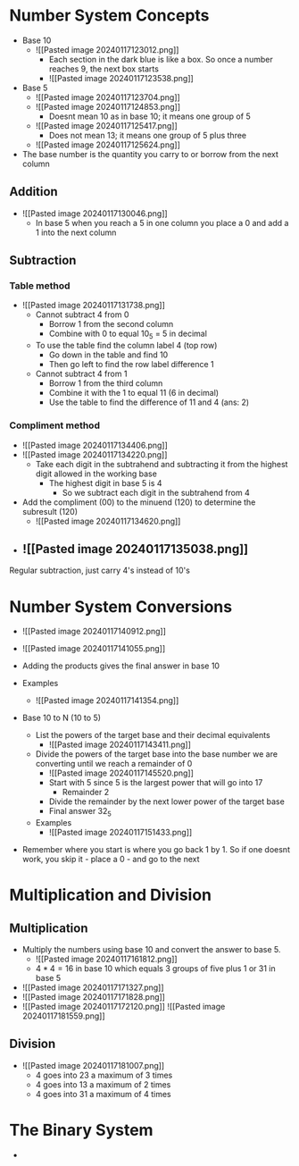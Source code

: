 # Number System Concepts

- Base 10
	- ![[Pasted image 20240117123012.png]] 
		- Each section in the dark blue is like a box. So once a number reaches 9, the next box starts
		- ![[Pasted image 20240117123538.png]] 
- Base 5
	- ![[Pasted image 20240117123704.png]] 
	- ![[Pasted image 20240117124853.png]] 
		- Doesnt mean 10 as in base 10; it means one group of 5
	- ![[Pasted image 20240117125417.png]] 
		- Does not mean 13; it means one group of 5 plus three
	- ![[Pasted image 20240117125624.png]] 
- The base number is the quantity you carry to or borrow from the next column
## Addition


- ![[Pasted image 20240117130046.png]] 
	- In base 5 when you reach a 5 in one column you place a 0 and add a 1 into the next column

## Subtraction

### Table method

- ![[Pasted image 20240117131738.png]] 
	- Cannot subtract 4 from 0
		- Borrow 1 from the second column
		- Combine with 0 to equal $10_5$ = 5 in decimal
	- To use the table find the column label 4 (top row)
		- Go down in the table and find 10
		- Then go left to find the row label difference 1
	- Cannot subtract 4 from 1
		- Borrow 1 from the third column
		- Combine it with the 1 to equal 11 (6 in decimal)
		- Use the table to find the difference of 11 and 4 (ans: 2)

### Compliment method

- ![[Pasted image 20240117134406.png]] 
- ![[Pasted image 20240117134220.png]] 
	- Take each digit in the subtrahend and subtracting it from the highest digit allowed in the working base
		- The highest digit in base 5 is 4
			- So we subtract each digit in the subtrahend from 4 
 -  Add the compliment (00) to the minuend (120) to determine the subresult (120)
	- ![[Pasted image 20240117134620.png]] 
- ![[Pasted image 20240117135038.png]] 
	- 
Regular subtraction, just carry 4's instead of 10's

# Number System Conversions

- ![[Pasted image 20240117140912.png]] 
- ![[Pasted image 20240117141055.png]] 
- Adding the products gives the final answer in base 10
- Examples
	- ![[Pasted image 20240117141354.png]] 

- Base 10 to N (10 to 5)
	- List the powers of the target base and their decimal equivalents
		- ![[Pasted image 20240117143411.png]] 
	- Divide the powers of the target base into the base number we are converting until we reach a remainder of 0 
		- ![[Pasted image 20240117145520.png]] 
		- Start with 5 since 5 is the largest power that will go into 17
			- Remainder 2
		- Divide the remainder by the next lower power of the target base
		- Final answer $32_5$ 
	- Examples
		- ![[Pasted image 20240117151433.png]] 
- Remember where you start is where you go back 1 by 1. So if one doesnt work, you skip it - place a 0 - and go to the next

# Multiplication and Division

## Multiplication

- Multiply the numbers using base 10 and convert the answer to base 5.
	- ![[Pasted image 20240117161812.png]] 
	- $4*4=16$ in base 10 which equals 3 groups of five plus 1 or 31 in base 5
- ![[Pasted image 20240117171327.png]] 
- ![[Pasted image 20240117171828.png]] 
- ![[Pasted image 20240117172120.png]] 
![[Pasted image 20240117181559.png]] 
## Division

- ![[Pasted image 20240117181007.png]] 
	- 4 goes into 23 a maximum of 3 times
	- 4 goes into 13 a maximum of 2 times
	- 4 goes into 31 a maximum of 4 times

# The Binary System

- 